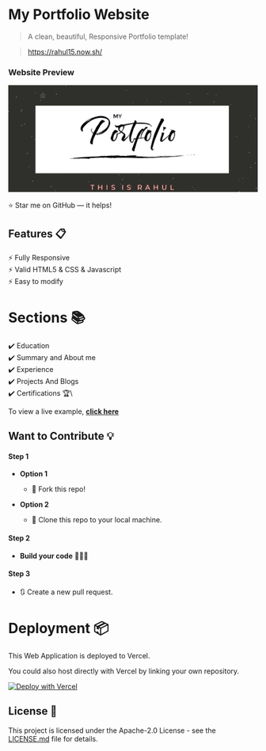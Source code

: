 # My Portfolio Website

> A clean, beautiful, Responsive Portfolio template!

> https://rahul15.now.sh/

### Website Preview
<p align="center"> 
  <kbd>
    <a href="https://rahul15.now.sh/" target="_blank"><img src="images/example.JPG">
  </a>
  </kbd>
</p>

:star: Star me on GitHub — it helps!

## Features 📋
⚡️ Fully Responsive\
⚡️ Valid HTML5 & CSS & Javascript\
⚡️ Easy to modify

# Sections 📚

✔️ Education\
✔️ Summary and About me\
✔️ Experience\
✔️ Projects And Blogs\
✔️ Certifications 🏆\

To view a live example, **[click here](https://rahul15.now.sh/)**

## Want to Contribute 💡
#### Step 1

- **Option 1**
    - 🍴 Fork this repo!

- **Option 2**
    - 👯 Clone this repo to your local machine.


#### Step 2

- **Build your code** 🔨🔨🔨

#### Step 3

- 🔃 Create a new pull request.


# Deployment 📦

This Web Application is deployed to Vercel.

You could also host directly with Vercel by linking your own repository.

[![Deploy with Vercel](https://vercel.com/button)](https://vercel.com/new/git/external?repository-url=https%3A%2F%2Fgithub.com%2Fvercel%2Fnext.js%2Ftree%2Fcanary%2Fexamples%2Fhello-world)


## License 📄
This project is licensed under the Apache-2.0 License - see the [LICENSE.md](./LICENSE) file for details.



